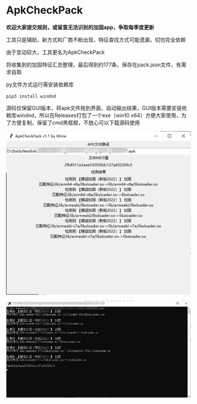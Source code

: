# ApkCheckPack

**欢迎大家提交规则，或留意无法识别的加固app，争取每季度更新**

工具只是辅助，新方式和厂商不断出现，特征查找方式可能遗漏，切勿完全依赖

由于变动较大，工具更名为ApkCheckPack

将收集到的加固特征汇总整理，最后得到约177条，保存在pack.json文件，有需求自取

py文件方式运行需安装依赖库

```
pip3 install windnd
```

源码仅保留GUI版本，将apk文件拖到界面，自动输出结果，GUI版本需要安装依赖库windnd，所以在Releases打包了一个exe（win10 x64）方便大家使用，为了方便复制，保留了cmd黑框框，不放心可以下载源码使用

![gui1](gui1.png)

![cmd1](cmd1.png)





